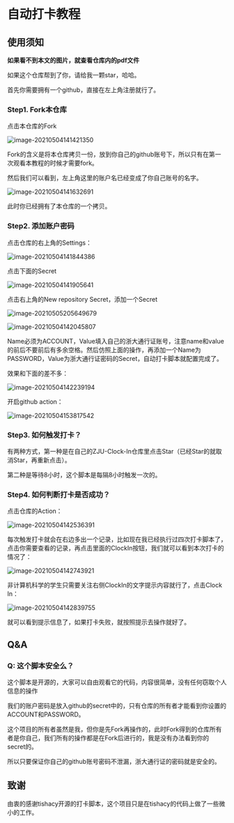 # 自动打卡教程

## 使用须知

 **如果看不到本文的图片，就查看仓库内的pdf文件**

如果这个仓库帮到了你，请给我一颗star，哈哈。

首先你需要拥有一个github，直接在左上角注册就行了。

### Step1. Fork本仓库

点击本仓库的Fork

![image-20210504141421350](https://gitee.com/dizhipeng/image/raw/master/img/008i3skNly1gq6dacfvdjj31yy0u07ed.jpg)

Fork的含义是将本仓库拷贝一份，放到你自己的github账号下，所以只有在第一次观看本教程的时候才需要fork。

然后我们可以看到，左上角这里的账户名已经变成了你自己账号的名字。

![image-20210504141632691](https://gitee.com/dizhipeng/image/raw/master/img/008i3skNly1gq6dcl2073j31h90o8jv2.jpg)

此时你已经拥有了本仓库的一个拷贝。

### Step2. 添加账户密码

点击仓库的右上角的Settings：

![image-20210504141844386](https://gitee.com/dizhipeng/image/raw/master/img/008i3skNly1gq6deuzmfvj31vo0mcdkc.jpg)

点击下面的Secret

![image-20210504141905641](https://gitee.com/dizhipeng/image/raw/master/img/008i3skNly1gq6df8l52dj31l90u045g.jpg)

点击右上角的New repository Secret，添加一个Secret

![image-20210505205649679](https://gitee.com/dizhipeng/image/raw/master/img/image-202105052056496792bdb942ebcef6a0a.png)

![image-20210504142045807](https://gitee.com/dizhipeng/image/raw/master/img/008i3skNly1gq6dgz81vpj31n00pwmz0.jpg)

Name必须为ACCOUNT，Value填入自己的浙大通行证账号，注意name和value的前后不要前后有多余空格。然后仿照上面的操作，再添加一个Name为PASSWORD，Value为浙大通行证密码的Secret，自动打卡脚本就配置完成了。

效果和下面的差不多：

![image-20210504142239194](https://gitee.com/dizhipeng/image/raw/master/img/008i3skNly1gq6diybkrfj31l10u0wjv.jpg)

开启github action：

![image-20210504153817542](https://gitee.com/dizhipeng/image/raw/master/img/008i3skNly1gq6fpn2kv3j31h10nmwhl.jpg)

### Step3. 如何触发打卡？

有两种方式，第一种是在自己的ZJU-Clock-In仓库里点击Star（已经Star的就取消Star，再重新点击）。

第二种是等待8小时，这个脚本是每隔8小时触发一次的。

### Step4. 如何判断打卡是否成功？

点击仓库的Action：

![image-20210504142536391](https://gitee.com/dizhipeng/image/raw/master/img/008i3skNly1gq6dm0ix9vj327o0twteb.jpg)

每次触发打卡就会在右边多出一个记录，比如现在我已经执行过四次打卡脚本了，点击你需要查看的记录，再点击里面的ClockIn按钮，我们就可以看到本次打卡的情况了：

![image-20210504142743921](https://gitee.com/dizhipeng/image/raw/master/img/008i3skNly1gq6do8552sj32r80r8wi9.jpg)

非计算机科学的学生只需要关注右侧ClockIn的文字提示内容就行了，点击Clock In：

![image-20210504142839755](https://gitee.com/dizhipeng/image/raw/master/img/008i3skNly1gq6dp77angj320v0u079c.jpg)

就可以看到提示信息了，如果打卡失败，就按照提示去操作就好了。

## Q&A

### Q: 这个脚本安全么？

这个脚本是开源的，大家可以自由观看它的代码，内容很简单，没有任何窃取个人信息的操作

我们的账户密码是放入github的secret中的，只有仓库的所有者才能看到你设置的ACCOUNT和PASSWORD。

这个项目的所有者虽然是我，但你是先Fork再操作的，此时Fork得到的仓库所有者是你自己，我们所有的操作都是在Fork后进行的，我是没有办法看到你的secret的。

所以只要保证你自己的github账号密码不泄漏，浙大通行证的密码就是安全的。

## 致谢

由衷的感谢tishacy开源的打卡脚本，这个项目只是在tishacy的代码上做了一些微小的工作。
